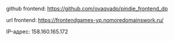 github frontend: https://github.com/ovaqvado/pindie_frontend_dp

url frontend: https://frontendgames-yp.nomoredomainswork.ru/

IP-адрес: 158.160.165.172

<!-- ovaqvado -->
